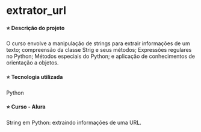 # extrator_url


#### ⭐ Descrição do projeto
O curso envolve a manipulação de strings para extrair informações de um texto; compreensão da classe Strig
e seus métodos; Expressões regulares no Python; Métodos especiais do Python; e aplicação de conhecimentos de 
orientação a objetos.


#### ⭐ Tecnologia utilizada
Python


#### ⭐ Curso - Alura
String em Python: extraindo informações de uma URL.
